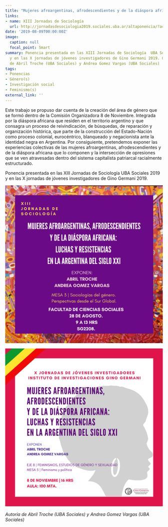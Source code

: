 ```yaml
---
title: "Mujeres afroargentinas, afrodescendientes y de la diáspora africana"
links:
- name: XIII Jornadas de Sociología
  url: http://jornadasdesociologia2019.sociales.uba.ar/altaponencia/?acciones2=ver&id_mesa=3&id_ponencia=1355
date: '2019-08-09T00:00:00Z'
image:
  caption: null
  focal_point: Smart
summary: Ponencia presentada en las XIII Jornadas de Sociología  UBA Sociales 2019
  y en las X jornadas de jóvenes investigadores de Gino Germani 2019. Con la autoria
  de Abril Troche (UBA Sociales) y Andrea Gomez Vargas (UBA Sociales)
tags:
- Ponencias
- Género(s)
- Investigación social
- Feminismo(s)
external_link: ''
---
```



Este trabajo se propuso dar cuenta de la creación del área de género que se formó dentro de la Comisión Organizadora 8 de Noviembre. Integrada por la diáspora africana que residen en el territorio argentino y que consagra un proceso de reivindicación, de búsquedas, de reparación y organización histórica, que parte de la construcción del Estado-Nación como proceso colonial, eurocéntrico, blanqueado y negacionista ante la identidad negra en Argentina. Por consiguiente, pretendemos exponer las experiencias colectivas de las mujeres afroargentinas, afrodescendientes y de la diáspora africana que lo componen y la intersección de opresiones que se ven atravesadas dentro del sistema capitalista patriarcal racialmente estructurado.



Ponencia presentada en las XIII Jornadas de Sociología  UBA Sociales 2019 y en las X jornadas de jóvenes investigadores de Gino Germani 2019.

![XIII Jornadas de Sociología  UBA Sociales 2019](images/3.png)

![X jornadas de jóvenes investigadores de Gino Germani 2019.](images/2.png)

_Autoria de Abril Troche (UBA Sociales) y Andrea Gomez Vargas (UBA Sociales)_




